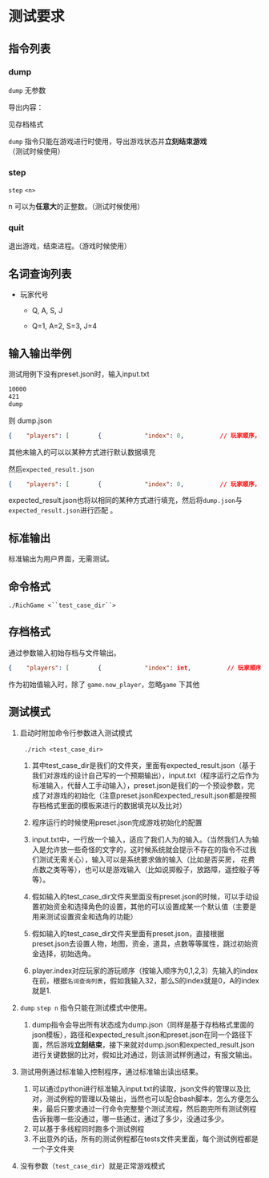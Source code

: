 # 测试要求

## 指令列表

### dump

`dump` 无参数

导出内容：

见存档格式

`dump` 指令只能在游戏进行时使用，导出游戏状态并**立刻结束游戏**（测试时候使用）

### step

`step` `<n>`

n 可以为**任意大**的正整数。（测试时候使用）

### quit

退出游戏，结束进程。（游戏时候使用）

## 名词查询列表

- 玩家代号
  
  - Q, A, S, J
  
  - Q=1, A=2, S=3, J=4

## 输入输出举例

测试用例下没有preset.json时，输入input.txt

```txt
10000
421
dump
```

则 dump.json

```JSON
{    "players": [        {            "index": 0,          // 玩家顺序，从 0 开始            "name": "J",           // 角色代号，单个字符（Q, A，S，J）            "fund": int,           // 资金            "credit": int,         // 点数            "location": int,       // 当前位置，从起始点开始顺时针，从 0 开始            "alive": bool,         // 玩家是否存活            "prop": {                "bomb": int,       // 玩家拥有炸弹个数                "barrier": int,    // 玩家拥有路障个数                "robot": int,      // 玩家拥有机器人个数                "total": int       // 玩家拥有道具总计个数            },            "buff":{                "god": int,        // 财神附体剩余回合数，没有则为 0                "prison": int,     // 蹲监狱剩余回合数，没有则为 0                "hospital": int    // 住院剩余回合数，没有则为 0            }        },        {            "index": 1,          // 玩家顺序，从 0 开始            "name": "A",           // 角色代号，单个字符（Q, A，S，J）            "fund": int,           // 资金            "credit": int,         // 点数            "location": int,       // 当前位置，从起始点开始顺时针，从 0 开始            "alive": bool,         // 玩家是否存活            "prop": {                "bomb": int,       // 玩家拥有炸弹个数                "barrier": int,    // 玩家拥有路障个数                "robot": int,      // 玩家拥有机器人个数                "total": int       // 玩家拥有道具总计个数            },            "buff":{                "god": int,        // 财神附体剩余回合数，没有则为 0                "prison": int,     // 蹲监狱剩余回合数，没有则为 0                "hospital": int    // 住院剩余回合数，没有则为 0            }        },        {            "index": 2,          // 玩家顺序，从 0 开始            "name": "Q",           // 角色代号，单个字符（Q, A，S，J）            "fund": int,           // 资金            "credit": int,         // 点数            "location": int,       // 当前位置，从起始点开始顺时针，从 0 开始            "alive": bool,         // 玩家是否存活            "prop": {                "bomb": int,       // 玩家拥有炸弹个数                "barrier": int,    // 玩家拥有路障个数                "robot": int,      // 玩家拥有机器人个数                "total": int       // 玩家拥有道具总计个数            },            "buff":{                "god": int,        // 财神附体剩余回合数，没有则为 0                "prison": int,     // 蹲监狱剩余回合数，没有则为 0                "hospital": int    // 住院剩余回合数，没有则为 0            }        }    ],    "houses": {                    // 房产属性        "1": {                     // 房产位置，数字文本，（一维坐标）            "owner": "name",       // 所有者            "level": int,          // 等级（0-3）        },        "3": {            "owner":"name",            "level":int,        },        "其他位置房产": {...},        ...    },    "placed_prop":{        "bomb": [int, ...],        // 炸弹位置，数组，每个元素表示一个炸弹的位置（一维坐标）        "barrier": [int, ...]      // 路障位置，数组，每个元素表示一个路障的位置（一维坐标）    },    "game": {        "now_player": int,         // 当前操作玩家        "next_player": int,        // 下一操作玩家        "ended": bool,             // 游戏是否结束        "winner": int,             // 胜者 ID，未结束为 -1    },}
```

其他未输入的可以以某种方式进行默认数据填充

然后`expected_result.json`

```JSON
{    "players": [        {            "index": 0,          // 玩家顺序，从 0 开始            "name": "J",           // 角色代号，单个字符（Q, A，S，J）            "fund": int,           // 资金            "credit": int,         // 点数            "location": int,       // 当前位置，从起始点开始顺时针，从 0 开始            "alive": bool,         // 玩家是否存活            "prop": {                "bomb": int,       // 玩家拥有炸弹个数                "barrier": int,    // 玩家拥有路障个数                "robot": int,      // 玩家拥有机器人个数                "total": int       // 玩家拥有道具总计个数            },            "buff":{                "god": int,        // 财神附体剩余回合数，没有则为 0                "prison": int,     // 蹲监狱剩余回合数，没有则为 0                "hospital": int    // 住院剩余回合数，没有则为 0            }        },        {            "index": 1,          // 玩家顺序，从 0 开始            "name": "A",           // 角色代号，单个字符（Q, A，S，J）            "fund": int,           // 资金            "credit": int,         // 点数            "location": int,       // 当前位置，从起始点开始顺时针，从 0 开始            "alive": bool,         // 玩家是否存活            "prop": {                "bomb": int,       // 玩家拥有炸弹个数                "barrier": int,    // 玩家拥有路障个数                "robot": int,      // 玩家拥有机器人个数                "total": int       // 玩家拥有道具总计个数            },            "buff":{                "god": int,        // 财神附体剩余回合数，没有则为 0                "prison": int,     // 蹲监狱剩余回合数，没有则为 0                "hospital": int    // 住院剩余回合数，没有则为 0            }        },        {            "index": 2,          // 玩家顺序，从 0 开始            "name": "Q",           // 角色代号，单个字符（Q, A，S，J）            "fund": int,           // 资金            "credit": int,         // 点数            "location": int,       // 当前位置，从起始点开始顺时针，从 0 开始            "alive": bool,         // 玩家是否存活            "prop": {                "bomb": int,       // 玩家拥有炸弹个数                "barrier": int,    // 玩家拥有路障个数                "robot": int,      // 玩家拥有机器人个数                "total": int       // 玩家拥有道具总计个数            },            "buff":{                "god": int,        // 财神附体剩余回合数，没有则为 0                "prison": int,     // 蹲监狱剩余回合数，没有则为 0                "hospital": int    // 住院剩余回合数，没有则为 0            }        }    ],    "houses": {                    // 房产属性        "1": {                     // 房产位置，数字文本，（一维坐标）            "owner": "name",       // 所有者            "level": int,          // 等级（0-3）        },        "3": {            "owner":"name",            "level":int,        },        "其他位置房产": {...},        ...    },    "placed_prop":{        "bomb": [int, ...],        // 炸弹位置，数组，每个元素表示一个炸弹的位置（一维坐标）        "barrier": [int, ...]      // 路障位置，数组，每个元素表示一个路障的位置（一维坐标）    },    "game": {        "now_player": int,         // 当前操作玩家        "next_player": int,        // 下一操作玩家        "ended": bool,             // 游戏是否结束        "winner": int,             // 胜者 ID，未结束为 -1    },}
```

expected_result.json也将以相同的某种方式进行填充，然后将`dump.json`与`expected_result.json`进行匹配 。

## 标准输出

标准输出为用户界面，无需测试。

## 命令格式

`./RichGame <``test_case_dir``>`

## 存档格式

通过参数输入初始存档与文件输出。

```JSON
{    "players": [        {            "index": int,          // 玩家顺序，从 0 开始            "name": str,           // 角色代号，单个字符（Q, A，S，J）            "fund": int,           // 资金            "credit": int,         // 点数            "location": int,       // 当前位置，从起始点开始顺时针，从 0 开始            "alive": bool,         // 玩家是否存活            "prop": {                "bomb": int,       // 玩家拥有炸弹个数                "barrier": int,    // 玩家拥有路障个数                "robot": int,      // 玩家拥有机器人个数                "total": int       // 玩家拥有道具总计个数            },            "buff":{                "god": int,        // 财神附体剩余回合数，没有则为 0                "prison": int,     // 蹲监狱剩余回合数，没有则为 0                "hospital": int    // 住院剩余回合数，没有则为 0            }        },        ...    ],    "houses": {                    // 房产属性        "1": {                     // 房产位置，数字文本，（一维坐标）            "owner": "name",       // 所有者            "level": int,          // 等级（0-3）        },        "3": {            "owner":"name",            "level":int,        },        "其他位置房产": {...},        ...    },    "placed_prop":{        "bomb": [int, ...],        // 炸弹位置，数组，每个元素表示一个炸弹的位置（一维坐标）        "barrier": [int, ...]      // 路障位置，数组，每个元素表示一个路障的位置（一维坐标）    },    "game": {        "now_player": int,         // 当前操作玩家        "next_player": int,        // 下一操作玩家        "ended": bool,             // 游戏是否结束        "winner": int,             // 胜者 ID，未结束为 -1    },}
```

作为初始值输入时，除了 `game.now_player`，忽略`game` 下其他

## 测试模式

1. 启动时附加命令行参数进入测试模式
   
     `./rich <test_case_dir>`
   
   1. 其中test_case_dir是我们的文件夹，里面有expected_result.json（基于我们对游戏的设计自己写的一个预期输出），input.txt（程序运行之后作为标准输入，代替人工手动输入），preset.json是我们的一个预设参数，完成了对游戏的初始化（注意preset.json和expected_result.json都是按照存档格式里面的模板来进行的数据填充以及比对）
   
   2. 程序运行的时候使用preset.json完成游戏初始化的配置

   3. input.txt中，一行放一个输入，适应了我们人为的输入。（当然我们人为输入是允许放一些奇怪的文字的，这时候系统就会提示不存在的指令不过我们测试无需关心），输入可以是系统要求做的输入（比如是否买房， 花费点数之类等等），也可以是游戏输入（比如说掷骰子，放路障，遥控骰子等等）。
   
   4. 假如输入的test_case_dir文件夹里面没有preset.json的时候，可以手动设置初始资金和选择角色的设置，其他的可以设置成某一个默认值（主要是用来测试设置资金和选角的功能）
   
   5. 假如输入的test_case_dir文件夹里面有preset.json，直接根据preset.json去设置人物，地图，资金，道具，点数等等属性，跳过初始资金选择，初始选角。
   
   6. player.index对应玩家的游玩顺序（按输入顺序为0,1,2,3）先输入的index在前，根据`名词查询列表`，假如我输入32，那么S的index就是0，A的index就是1.

2. `dump` `step n` 指令只能在测试模式中使用。
   
   1. dump指令会导出所有状态成为dump.json（同样是基于存档格式里面的json模板），路径和expected_result.json和preset.json在同一个路径下面，然后游戏**立刻结束**，接下来就对dump.json和expected_result.json进行关键数据的比对，假如比对通过，则该测试样例通过，有报文输出。

3. 测试用例通过标准输入控制程序，通过标准输出读出结果。
   
   1. 可以通过python进行标准输入input.txt的读取，json文件的管理以及比对，测试例程的管理以及输出，当然也可以配合bash脚本，怎么方便怎么来，最后只要求通过一行命令完整整个测试流程，然后跑完所有测试例程告诉我哪一些没通过，哪一些通过，通过了多少，没通过多少。
   2. 可以基于多线程同时跑多个测试例程
   3. 不出意外的话，所有的测试例程都在tests文件夹里面，每个测试例程都是一个子文件夹

4. 没有参数（`test_case_dir`）就是正常游戏模式
